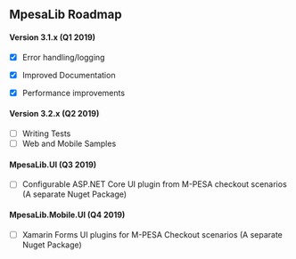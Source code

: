 ## MpesaLib Roadmap

#### Version 3.1.x (Q1 2019)
- [x] Error handling/logging
- [x] Improved Documentation
- [x] Performance improvements


#### Version 3.2.x (Q2 2019)
- [ ] Writing Tests
- [ ] Web and Mobile Samples

#### MpesaLib.UI (Q3 2019)
- [ ] Configurable ASP.NET Core UI plugin from M-PESA checkout scenarios (A separate Nuget Package)

#### MpesaLib.Mobile.UI (Q4 2019)
- [ ] Xamarin Forms UI plugins for M-PESA Checkout scenarios (A separate Nuget Package)